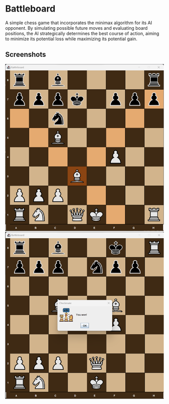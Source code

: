 # Battleboard

A simple chess game that incorporates the minimax algorithm for its AI opponent. By simulating possible future moves and evaluating board positions, the AI strategically determines the best course of action, aiming to minimize its potential loss while maximizing its potential gain.

## Screenshots


![Move](screenshots/scr1.png)
![Won](screenshots/scr2.png)